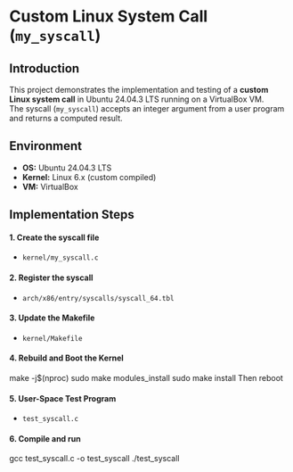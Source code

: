 # Custom Linux System Call (`my_syscall`)

## Introduction
This project demonstrates the implementation and testing of a **custom Linux system call** in Ubuntu 24.04.3 LTS running on a VirtualBox VM.  
The syscall (`my_syscall`) accepts an integer argument from a user program and returns a computed result.


## Environment
- **OS:** Ubuntu 24.04.3 LTS  
- **Kernel:** Linux 6.x (custom compiled)  
- **VM:** VirtualBox  

## Implementation Steps

#### 1. Create the syscall file 
- `kernel/my_syscall.c`
#### 2. Register the syscall 
- `arch/x86/entry/syscalls/syscall_64.tbl`
#### 3. Update the Makefile 
- `kernel/Makefile`
#### 4. Rebuild and Boot the Kernel
make -j$(nproc)
sudo make modules_install
sudo make install
Then reboot
#### 5. User-Space Test Program 
- `test_syscall.c`
#### 6. Compile and run 
gcc test_syscall.c -o test_syscall
./test_syscall
